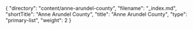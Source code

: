 {
  "directory": "content/anne-arundel-county",
  "filename": "_index.md",
  "shortTitle": "Anne Arundel County",
  "title": "Anne Arundel County",
  "type": "primary-list",
  "weight": 2
}
